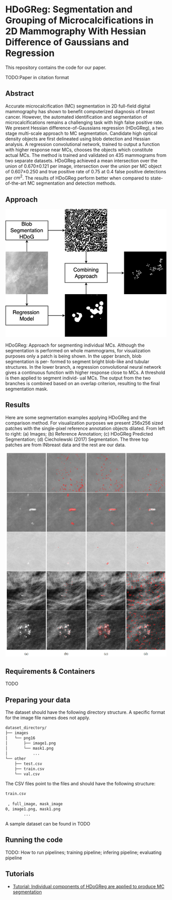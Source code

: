 # HDoGReg: Segmentation and Grouping of Microcalcifications in 2D Mammography With Hessian Difference of Gaussians and Regression

This repository contains the code for our paper.

TODO:Paper in citation format


## Abstract

Accurate microcalcification (MC) segmentation in 2D full-field digital mammography has shown to benefit computerized diagnosis of breast cancer. However, the automated identification and segmentation of microcalcifications remains a challenging task with high false positive rate. We present Hessian difference-of-Gaussians regression (HDoGReg), a two stage multi-scale approach to MC segmentation. Candidate high optical density objects are first delineated using blob detection and Hessian analysis. A regression convolutional network, trained  to output a function with higher response near MCs, chooses the objects which constitute actual MCs. The method is trained and validated on 435 mammograms from two separate datasets. HDoGReg achieved a mean intersection over the union of 0.670$\pm$0.121 per image, intersection over the union per MC object of 0.607$\pm$0.250 and true positive rate of 0.75 at 0.4 false positive detections per $cm^2$. The results of HDoGReg perform better when compared to state-of-the-art MC segmentation and detection methods.

## Approach

![HDoGReg: Approach for segmenting individual microcalcifications.](https://github.com/cmarasinou/HDoGReg/blob/master/documentation/figures/SegmentationPipeline.png)

HDoGReg: Approach for segmenting individual MCs. Although the segmentation is performed on whole mammograms, for visualization purposes only a patch is being shown. In the upper branch, blob segmentation is per- formed to segment bright blob-like and tubular structures. In the lower branch, a regression convolutional neural network gives a continuous function with higher response close to MCs. A threshold is then applied to segment individ- ual MCs. The output from the two branches is combined based on an overlap criterion, resulting to the final segmentation mask.

## Results

Here are some segmentation examples applying HDoGReg and the comparison method. For visualization purposes we present 256x256 sized patches with the single-pixel
reference annotation objects dilated. From left to right: (a) Images; (b) Reference Annotation; (c) HDoGReg Predicted Segmentation; (d) Ciecholewski (2017)
Segmentation. The three top patches are from INbreast data and the rest are our data.

![Segmentation Examples](https://github.com/cmarasinou/HDoGReg/blob/master/documentation/figures/ResultExamples.png)


## Requirements & Containers

TODO

## Preparing your data

The dataset should have the following directory structure. A specific format for the image file names does not apply. 

```
dataset_directory/
├── images
│   └── png16
│       ├── image1.png
│       └── mask1.png
│           ...
└── other
    ├── test.csv
    ├── train.csv
    └── val.csv
```

The CSV files point to the files and should have the following structure:

```
train.csv

 , full_image, mask_image
0, image1.png, mask1.png 
        ...
```

A sample dataset can be found in TODO

## Running the code

TODO: How to run pipelines; training pipeline; infering pipeline; evaluating pipeline

## Tutorials

- [Tutorial: Individual components of HDoGReg are applied to produce MC segmentation](https://github.com/cmarasinou/HDoGReg/blob/master/notebooks/microcalcification-segmentation-tutorial.ipynb)